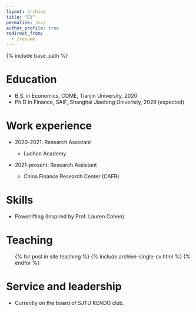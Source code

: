 ```yaml
---
layout: archive
title: "CV"
permalink: /cv/
author_profile: true
redirect_from:
  - /resume
---
```


{% include base_path %}

Education
======
* B.S. in Economics, COME, Tianjin University, 2020
* Ph.D in Finance, SAIF, Shanghai Jiaotong Univeristy, 2026 (expected)

Work experience
======
* 2020-2021: Research Assistant
  * Luohan Academy

* 2021-present: Research Assistant
  * China Finance Research Center (CAFR)

  
Skills
======
* Powerlifting (Inspired by Prof. Lauren Cohen)
<!--* Kendo
#* Skill 3-->

<!--
Publications
======
  <ul>{% for post in site.publications %}
    {% include archive-single-cv.html %}
  {% endfor %}</ul>
  -->
  
<!--Talks
======
  <ul>{% for post in site.talks %}
    {% include archive-single-talk-cv.html %}
  {% endfor %}</ul>-->
  
Teaching
======
  <ul>{% for post in site.teaching %}
    {% include archive-single-cv.html %}
  {% endfor %}</ul>
  
Service and leadership
======
* Currently on the board of SJTU KENDO club. 
